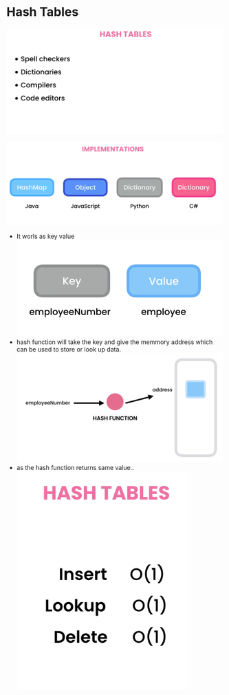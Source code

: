 # Hash Tables

![alt text](image.png)

![alt text](image-1.png)

- It worls as key value
![alt text](image-2.png)
- hash function will take the key and give the memmory address which can be used to store or look up data.
![alt text](image-3.png)
- as the hash function returns same value..
![alt text](image-4.png)
